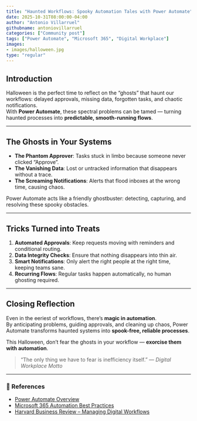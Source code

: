```yaml
---
title: "Haunted Workflows: Spooky Automation Tales with Power Automate"
date: 2025-10-31T08:00:00-04:00
author: "Antonio Villarruel"
githubname: antoniovillarruel
categories: ["Community post"]
tags: ["Power Automate", "Microsoft 365", "Digital Workplace"]
images:
- images/halloween.jpg
type: "regular"
---
```


## Introduction

Halloween is the perfect time to reflect on the “ghosts” that haunt our workflows: delayed approvals, missing data, forgotten tasks, and chaotic notifications.  
With **Power Automate**, these spectral problems can be tamed — turning haunted processes into **predictable, smooth-running flows**.  

---

## The Ghosts in Your Systems  

- **The Phantom Approver**: Tasks stuck in limbo because someone never clicked “Approve”.  
- **The Vanishing Data**: Lost or untracked information that disappears without a trace.  
- **The Screaming Notifications**: Alerts that flood inboxes at the wrong time, causing chaos.  

Power Automate acts like a friendly ghostbuster: detecting, capturing, and resolving these spooky obstacles.  

---

## Tricks Turned into Treats  

1. **Automated Approvals**: Keep requests moving with reminders and conditional routing.  
2. **Data Integrity Checks**: Ensure that nothing disappears into thin air.  
3. **Smart Notifications**: Only alert the right people at the right time, keeping teams sane.  
4. **Recurring Flows**: Regular tasks happen automatically, no human ghosting required.  

---

## Closing Reflection  

Even in the eeriest of workflows, there’s **magic in automation**.  
By anticipating problems, guiding approvals, and cleaning up chaos, Power Automate transforms haunted systems into **spook-free, reliable processes**.  

This Halloween, don’t fear the ghosts in your workflow — **exorcise them with automation**.  

> “The only thing we have to fear is inefficiency itself.” — *Digital Workplace Motto*  

---

### 🔗 References  
- [Power Automate Overview](https://learn.microsoft.com/power-automate/)  
- [Microsoft 365 Automation Best Practices](https://learn.microsoft.com/microsoft-365/business/automation)  
- [Harvard Business Review – Managing Digital Workflows](https://hbr.org/)  
